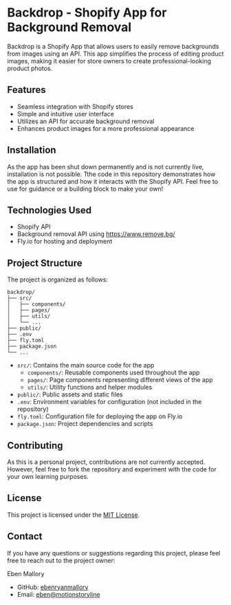 # Backdrop - Shopify App for Background Removal

Backdrop is a Shopify App that allows users to easily remove backgrounds from images using an API. This app simplifies the process of editing product images, making it easier for store owners to create professional-looking product photos.

## Features

- Seamless integration with Shopify stores
- Simple and intuitive user interface
- Utilizes an API for accurate background removal
- Enhances product images for a more professional appearance

## Installation

As the app has been shut down permanently and is not currently live, installation is not possible. Tthe code in this repository demonstrates how the app is structured and how it interacts with the Shopify API. Feel free to use for guidance or a building block to make your own!

## Technologies Used

- Shopify API
- Background removal API using https://www.remove.bg/
- Fly.io for hosting and deployment

## Project Structure

The project is organized as follows:

```
backdrop/
├── src/
│   ├── components/
│   ├── pages/
│   ├── utils/
│   └── ...
├── public/
├── .env
├── fly.toml
├── package.json
└── ...
```

- `src/`: Contains the main source code for the app
  - `components/`: Reusable components used throughout the app
  - `pages/`: Page components representing different views of the app
  - `utils/`: Utility functions and helper modules
- `public/`: Public assets and static files
- `.env`: Environment variables for configuration (not included in the repository)
- `fly.toml`: Configuration file for deploying the app on Fly.io
- `package.json`: Project dependencies and scripts

## Contributing

As this is a personal project, contributions are not currently accepted. However, feel free to fork the repository and experiment with the code for your own learning purposes.

## License

This project is licensed under the [MIT License](LICENSE).

## Contact

If you have any questions or suggestions regarding this project, please feel free to reach out to the project owner:

Eben Mallory
- GitHub: [ebenryanmallory](https://github.com/ebenryanmallory)
- Email: [eben@motionstoryline](mailto:eben@motionstoryline)